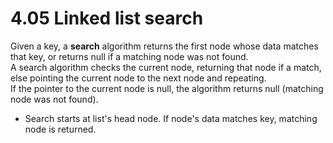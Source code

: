 # 4.05 Linked list search

Given a key, a **search** algorithm returns the first node whose data matches that key, or returns null if a matching node was not found.   
A search algorithm checks the current node, returning that node if a match, else pointing the current node to the next node and repeating.   
If the pointer to the current node is null, the algorithm returns null (matching node was not found).   

* Search starts at list's head node. If node's data matches key, matching node is returned.

